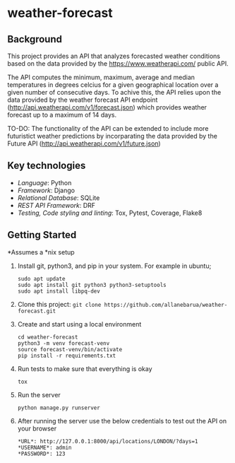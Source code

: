 # weather-forecast

Background
---------------
This project provides an API that analyzes forecasted weather conditions based on the data provided by the https://www.weatherapi.com/ public API.

The API computes the minimum, maximum, average and median temperatures in degrees celcius for a given geographical location over a given number of consecutive days. To achive this, the API relies upon the data provided by the weather forecast API endpoint (http://api.weatherapi.com/v1/forecast.json) which provides weather forecast up to a maximum of 14 days.

TO-DO: The functionality of the API can be extended to include more futuristict weather predictions by incorparating the data provided by the Future API (http://api.weatherapi.com/v1/future.json)

Key technologies
----------------
  * *Language*: Python
  * *Framework*: Django
  * *Relational Database*: SQLite
  * *REST API Framework*: DRF
  * *Testing, Code styling and linting*: Tox, Pytest, Coverage, Flake8

Getting Started
---------------

*Assumes a \*nix setup

1. Install git, python3, and pip in your system. For example in ubuntu;

    ```
    sudo apt update
    sudo apt install git python3 python3-setuptools
    sudo apt install libpq-dev
    ```

2. Clone this project: ``git clone https://github.com/allanebarua/weather-forecast.git``

4. Create and start using a local environment
    ```
    cd weather-forecast
    python3 -m venv forecast-venv
    source forecast-venv/bin/activate
    pip install -r requirements.txt
    ```

5. Run tests to make sure that everything is okay

    ```
    tox
    ```
 
6. Run the server
    ```
    python manage.py runserver
    ```

7. After running the server use the below credentials to test out the API on your browser
    ```
    *URL*: http://127.0.0.1:8000/api/locations/LONDON/?days=1
    *USERNAME*: admin
    *PASSWORD*: 123
    ```
